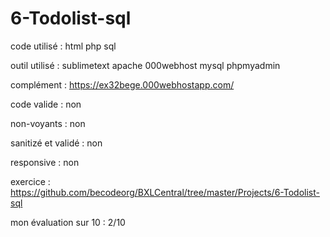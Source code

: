 # 6-Todolist-sql

code utilisé : html php sql

outil utilisé : sublimetext apache 000webhost mysql phpmyadmin

complément : https://ex32bege.000webhostapp.com/

code valide : non

non-voyants : non

sanitizé et validé : non

responsive : non

exercice : https://github.com/becodeorg/BXLCentral/tree/master/Projects/6-Todolist-sql

mon évaluation sur 10 : 2/10
